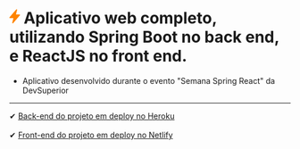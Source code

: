# ![DevSuperior logo](https://raw.githubusercontent.com/devsuperior/bds-assets/main/ds/devsuperior-logo-small.png) Aplicativo web completo, utilizando Spring Boot no back end, e ReactJS no front end. 
* Aplicativo desenvolvido durante o evento "Semana Spring React" da DevSuperior
<hr>
✔ <a href="https://dsmovie-course.herokuapp.com/">Back-end do projeto em deploy no Heroku</a><br>
<br>
✔ <a href="https://dsmovie-app-course.netlify.app">Front-end do projeto em deploy no Netlify</a> 
